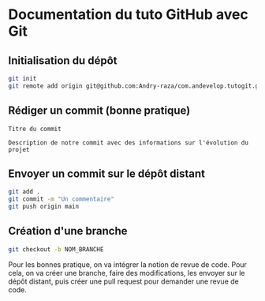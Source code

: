 # Documentation du tuto GitHub avec Git 

## Initialisation du dépôt

```bash
git init
git remote add origin git@github.com:Andry-raza/com.andevelop.tutogit.git (SSH_REPO)
```

## Rédiger un commit (bonne pratique)

```
Titre du commit

Description de notre commit avec des informations sur l'évolution du projet
```

## Envoyer un commit sur le dépôt distant

```bash
git add .
git commit -m "Un commentaire"
git push origin main
```

## Création d'une branche

```bash
git checkout -b NOM_BRANCHE
```

Pour les bonnes pratique, on va intégrer la notion de revue de code. Pour cela, on va créer une branche, faire des modifications, les envoyer sur le dépôt distant, puis créer une pull request pour demander une revue de code.